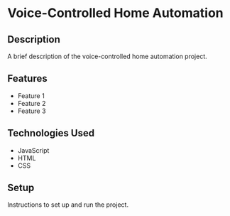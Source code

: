 # Voice-Controlled Home Automation

## Description

A brief description of the voice-controlled home automation project.

## Features

- Feature 1
- Feature 2
- Feature 3

## Technologies Used

- JavaScript
- HTML
- CSS

## Setup

Instructions to set up and run the project.
